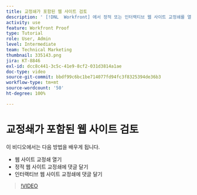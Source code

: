 ```yaml
---
title: 교정쇄가 포함된 웹 사이트 검토
description: ' [!DNL  Workfront] 에서 정적 또는 인터랙티브 웹 사이트 교정쇄를 열고 댓글을 다는 방법에 대해 알아봅니다.'
activity: use
feature: Workfront Proof
type: Tutorial
role: User, Admin
level: Intermediate
team: Technical Marketing
thumbnail: 335143.png
jira: KT-8846
exl-id: dcc8c441-3c5c-41e9-8cf2-031d3814a1ae
doc-type: video
source-git-commit: bbdf99c6bc1be714077fd94fc3f8325394de36b3
workflow-type: tm+mt
source-wordcount: '50'
ht-degree: 100%

---
```


# 교정쇄가 포함된 웹 사이트 검토

이 비디오에서는 다음 방법을 배우게 됩니다.

* 웹 사이트 교정쇄 열기
* 정적 웹 사이트 교정쇄에 댓글 달기
* 인터랙티브 웹 사이트 교정쇄에 댓글 달기

>[!VIDEO](https://video.tv.adobe.com/v/3445969/?quality=12&learn=on&enablevpops=1&captions=kor)

<!--
## Learn more
* Review an interactive proof
* Review a static proof
-->
